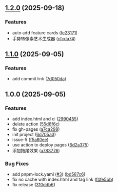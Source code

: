 ## [1.2.0](https://github.com/0human/html-website/compare/v1.1.0...v1.2.0) (2025-09-18)

### Features

* auto add feature cards ([fe23171](https://github.com/0human/html-website/commit/fe231713889c1727df418e715e7c874f9da46e4e))
* 手势转像素艺术生成器 ([cfcda74](https://github.com/0human/html-website/commit/cfcda742f9c40cbb1156bc3ab0db9e3c9f80ce63))

## [1.1.0](https://github.com/0human/html-website/compare/v1.0.0...v1.1.0) (2025-09-05)

### Features

* add commit link ([7d050da](https://github.com/0human/html-website/commit/7d050da701c85f6fc0214a8c9c8c01df3d231fec))

## 1.0.0 (2025-09-05)

### Features

* add index.html and ci ([2990455](https://github.com/0human/html-website/commit/29904551f83edbaad07a82368f1c54747dd49193))
* delete action ([55d6f6c](https://github.com/0human/html-website/commit/55d6f6c2e52d0e00a5549d461f7642e83ed34fdc))
* fix gh-pages ([a7ca298](https://github.com/0human/html-website/commit/a7ca29868b7fe5057aaaa7aa34c54b6e7a7a5293))
* init project ([6d705a3](https://github.com/0human/html-website/commit/6d705a3650f3267725823f2bf7a01355355ca493))
* issue-5 ([f5a80ee](https://github.com/0human/html-website/commit/f5a80eeab30d153efc69322742661ac877100f6a))
* use action to deploy pages ([6d2a375](https://github.com/0human/html-website/commit/6d2a375f9149fae2dedce50bbc45b1f0b0ebd1de))
* 添加拖尾效果 ([a783776](https://github.com/0human/html-website/commit/a783776f2773521fa91147383ae6398add3374a6))

### Bug Fixes

* add pnpm-lock.yaml ([#3](https://github.com/0human/html-website/issues/3)) ([bd587c6](https://github.com/0human/html-website/commit/bd587c68048417a3032eeb801c37457ce406472d))
* fix no cache with index.html and tag link ([f4fe5bb](https://github.com/0human/html-website/commit/f4fe5bb0cc8edb940906417cb72bf8b899c7fa33))
* fix release ([310ddb6](https://github.com/0human/html-website/commit/310ddb650f06aa30dedc084d9335be8bc7713f1b))
